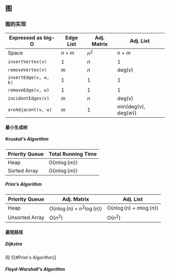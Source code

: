 ## 图

### 图的实现

| Expressed as big-O    | Edge List | Adj. Matrix | Adj. List                                        |
| --------------------- | --------- | ----------- | ------------------------------------------------ |
| Space                 | $n+m$     | $n^2$       | $n+m$                                            |
| `insertVertex(v)`     | $1$       | $n$         | $1$                                              |
| `removeVertex(v)`     | $m$       | $n$         | $\mathrm{deg}(v)$                                |
| `insertEdge(v, w, k)` | $1$       | $1$         | $1$                                              |
| `removeEdge(v, w)`    | $1$       | $1$         | $1$                                              |
| `incidentEdges(v)`    | $m$       | $n$         | $\mathrm{deg}(v)$                                |
| `areAdjacent(v, w)`   | $m$       | $1$         | $\mathrm{min}(\mathrm{deg}(v), \mathrm{deg}(w))$ |

#### 最小生成树

##### Kruskal's Algorithm

| Priority Queue | Total Running Time      |
| -------------- | ----------------------- |
| Heap           | $\mathrm{O}(m \log(m))$ |
| Sorted Array   | $\mathrm{O}(m \log(m))$ |

##### Prim's Algorithm

| Priority Queue | Adj. Matrix                       | Adj. List                       |
| -------------- | --------------------------------- | ------------------------------- |
| Heap           | $\mathrm{O(n\log(n)+n^2\log(n))}$ | $\mathrm{O}(n\log(n)+m\log(n))$ |
| Unsorted Array | $\mathrm{O}(n^2)$                 | $\mathrm{O}(n^2)$               |

#### 最短路径

##### Dijkstra

同 ![[#Prim's Algorithm]]

##### Floyd-Warshall's Algorithm